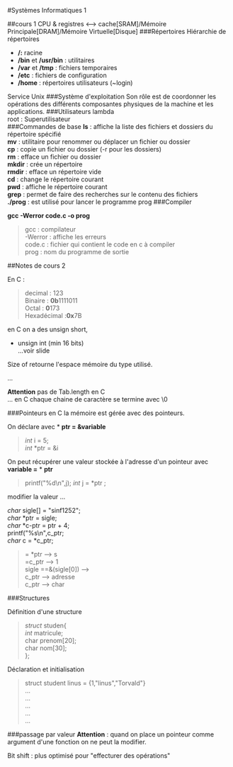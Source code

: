 #Systèmes Informatiques 1


##cours 1
CPU & registres <--> cache[SRAM]/Mémoire Principale[DRAM]/Mémoire Virtuelle[Disque]
###Répertoires
Hiérarchie de répertoires
* **/:** racine
*  **/bin** et **/usr/bin** : utilitaires
*  **/var** et **/tmp** : fichiers temporaires
*  **/etc** : fichiers de configuration
*  **/home** : répertoires utilisateurs (~login)

Service Unix
###Système d'exploitation
Son rôle est de coordonner les opérations des différents composantes physiques de la machine et les applications.
###Utilisateurs 
lambda  
root : Superutilisateur  
###Commandes de base 
**ls** : affiche la liste des fichiers et dossiers du répertoire spécifié  
**mv** : utilitaire pour renommer ou déplacer un fichier ou dossier  
**cp** : copie un fichier ou dossier (-r pour les dossiers)  
**rm** : efface un fichier ou dossier  
**mkdir** : crée un répertoire  
**rmdir** : efface un répertoire vide  
**cd** : change le répertoire courant  
**pwd** : affiche le répertoire courant  
**grep** : permet de faire des recherches sur le contenu des fichiers  
**./prog** : est utilisé pour lancer le programme prog
###Compiler

**gcc -Werror code.c -o prog**  
>gcc : compilateur  
>-Werror : affiche les erreurs  
>code.c : fichier qui contient le code en c à compiler  
>prog : nom du programme de sortie  



##Notes de cours 2

En C : 
>decimal : 123  
>Binaire : **0b**1111011  
>Octal : **0**173   
>Hexadécimal :**0x**7B  

en C on a des unsign short,  
* unsign int (min 16 bits)  
...voir slide   

Size of retourne l'espace mémoire du type utilisé.  

...

**Attention** pas de Tab.length en C   
...
en C chaque chaine de caractère se termine avec \0  


###Pointeurs 
en C la mémoire est gérée avec des pointeurs.  

On déclare avec * **ptr = &variable**
>*int* i = 5;  
>*int* *ptr = &i

On peut récupérer une valeur stockée à l'adresse d'un pointeur avec **variable =** * **ptr**
>printf("%d\n",j);
>*int* j = *ptr ;  

modifier la valeur 
 ...

*char* sigle[] = "sinf1252";  
*char* *ptr = sigle;  
*char* *c-ptr = ptr + 4;  
printf("%s\n",c_ptr;  
*char* c = *c_ptr;  
> = *ptr  --> s   
> =c_ptr --> 1   
> sigle ==&(sigle[0]) -->   
>c_ptr --> adresse  
>c_ptr --> char   

###Structures

Définition d'une structure
>*struct* studen{  
>*int* matricule;  
>char prenom[20];  
>char nom[30];  
>};  


Déclaration et initialisation
>struct student linus = {1,"linus","Torvald"}   
>...   
>...   
>...   
>...   
>...   

###passage par valeur
**Attention** : quand on place un pointeur comme argument d'une fonction on ne peut la modifier.

Bit shift : plus optimisé pour "effecturer des opérations"


 





